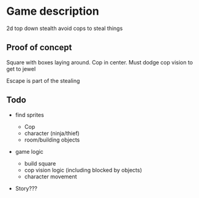 # Game description
2d
top down
stealth
avoid cops to steal things


## Proof of concept

Square with boxes laying around. Cop in center. Must dodge cop vision to get to jewel

Escape is part of the stealing

## Todo

- find sprites
    - Cop
    - character (ninja/thief)
    - room/building objects

- game logic
    - build square
    - cop vision logic (including blocked by objects)
    - character movement

- Story???